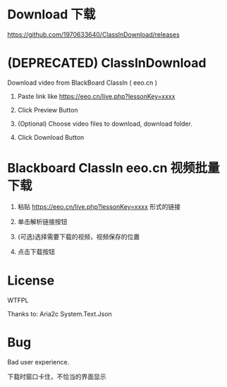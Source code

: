 # Download 下载
https://github.com/1970633640/ClassInDownload/releases


# (DEPRECATED) ClassInDownload
Download video from BlackBoard ClassIn ( eeo.cn )

1. Paste link like https://eeo.cn/live.php?lessonKey=xxxx

2. Click Preview Button

3. (Optional) Choose video files to download, download folder.

4. Click Download Button

# Blackboard ClassIn eeo.cn 视频批量下载

1. 粘贴 https://eeo.cn/live.php?lessonKey=xxxx 形式的链接

2. 单击解析链接按钮

3. (可选)选择需要下载的视频，视频保存的位置

4. 点击下载按钮

# License
WTFPL

Thanks to: Aria2c System.Text.Json

# Bug
Bad user experience.

下载时窗口卡住，不恰当的界面显示
